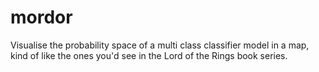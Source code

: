 # mordor
Visualise the probability space of a multi class classifier model in a map, kind of like the ones you'd see in the Lord of the Rings book series.
